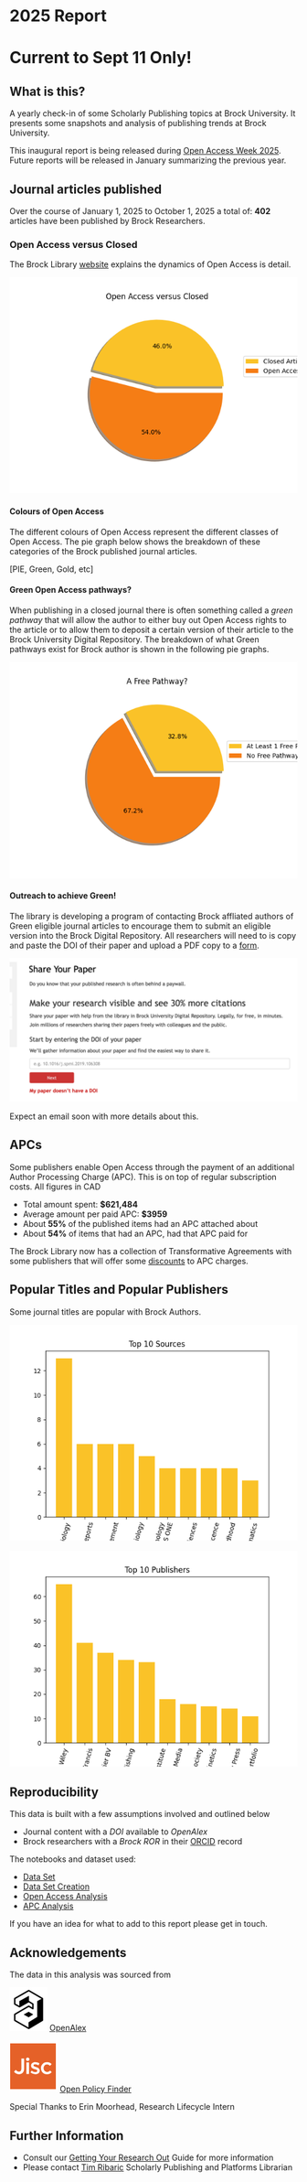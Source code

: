 # 2025 Report

# Current to Sept 11 Only!

## What is this?
A yearly check-in of some Scholarly Publishing topics at Brock University. It presents some snapshots and analysis of publishing trends at Brock University. 

This inaugural report is being released during [Open Access Week 2025](https://www.openaccessweek.org/theme). Future reports will be released in January summarizing the previous year. 

## Journal articles published

Over the course of January 1, 2025 to October 1, 2025 a total of: **402** articles have been published by Brock Researchers.

### Open Access versus Closed

The Brock Library [website](https://brocku.ca/library/open-access/) explains the dynamics of Open Access is detail.

![OA vs non-OA](Open_Access_versus_Closed.png)

#### Colours of Open Access

The different colours of Open Access represent the different classes of Open Access. The pie graph below shows the breakdown of these categories of the Brock published journal articles.

[PIE, Green, Gold, etc]

#### Green Open Access pathways?

When publishing in a closed journal there is often something called a _green pathway_ that will allow the author to either buy out Open Access rights to the article or to allow them to deposit a certain version of their article to the Brock University Digital Repository. The breakdown of what Green pathways exist for Brock author is shown in the following pie graphs.

![One Free Pathway](One_Free_Pathway.png)

#### Outreach to achieve Green!

The library is developing a program of contacting Brock affliated authors of Green eligible journal articles to encourage them to submit an eligible version into the Brock Digital Repository. All researchers will need to is copy and paste the DOI of their paper and upload a PDF copy to a [form]().

![Share Your Papers](syp_form.png)

Expect an email soon with more details about this.

## APCs

Some publishers enable Open Access through the payment of an additional Author Processing Charge (APC). This is on top of regular subscription costs. All figures in CAD

- Total amount spent: **$621,484**
- Average amount per paid APC: **$3959**
- About **55%** of the published items had an APC attached about
- About **54%** of items that had an APC, had that APC paid for

The Brock Library now has a collection of Transformative Agreements with some publishers that will offer some [discounts](https://brocku.ca/library/open-access/open-access-investments/#1675264614266-ad3c5d97-5fef) to APC charges.


## Popular Titles and Popular Publishers

Some journal titles are popular with Brock Authors.

![bar graph of popular sources](Top_10_Sources.png)


![bar graph of popular publishers](Top_10_Publishers.png)


## Reproducibility

This data is built with a few assumptions involved and outlined below

- Journal content with a _DOI_ available to _OpenAlex_
- Brock researchers with a _Brock ROR_ in their [ORCID](https://orcid.org/) record


The notebooks and dataset used:

- [Data Set](Brock_OpenAlex_Harvest_Start_Date_2025-01-01_to_2025-09-01.csv)
- [Data Set Creation]()
- [Open Access Analysis]()
- [APC Analysis](2025_APC_Analysis.ipynb)

If you have an idea for what to add to this report please get in touch.

## Acknowledgements

The data in this analysis was sourced from

![open_alex](OpenAlex.png)
[OpenAlex](https://openalex.org/)

![policy_finder](JISC.png)
[Open Policy Finder](https://openpolicyfinder.jisc.ac.uk/)

Special Thanks to Erin Moorhead, Research Lifecycle Intern

## Further Information

- Consult our [Getting Your Research Out]() Guide for more information
- Please contact [Tim Ribaric](https://brocku.ca/library/tim-ribaric/) Scholarly Publishing and Platforms Librarian
